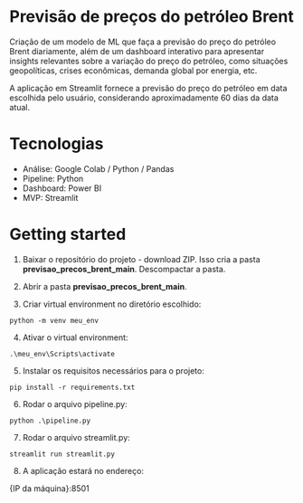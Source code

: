 # Previsão de preços do petróleo Brent

Criação de um modelo de ML que faça a previsão do preço do petróleo Brent diariamente, além de um dashboard interativo para apresentar insights relevantes sobre a variação do preço do petróleo, como situações geopolíticas, crises econômicas, demanda global por energia, etc. 

A aplicação em Streamlit fornece a previsão do preço do petróleo em data escolhida pelo usuário, considerando aproximadamente 60 dias da data atual. 

# Tecnologias
* Análise: Google Colab / Python / Pandas
* Pipeline: Python
* Dashboard: Power BI
* MVP: Streamlit

# Getting started

1. Baixar o repositório do projeto - download ZIP. Isso cria a pasta **previsao_precos_brent_main**. Descompactar a pasta.
   
2. Abrir a pasta **previsao_precos_brent_main**.

3. Criar virtual environment no diretório escolhido:

`python -m venv meu_env`
   
4. Ativar o virtual environment:

`.\meu_env\Scripts\activate`

5. Instalar os requisitos necessários para o projeto:

`pip install -r requirements.txt`

6. Rodar o arquivo pipeline.py:

`python .\pipeline.py`

7. Rodar o arquivo streamlit.py:

`streamlit run streamlit.py`

8. A aplicação estará no endereço:

{IP da máquina}:8501

